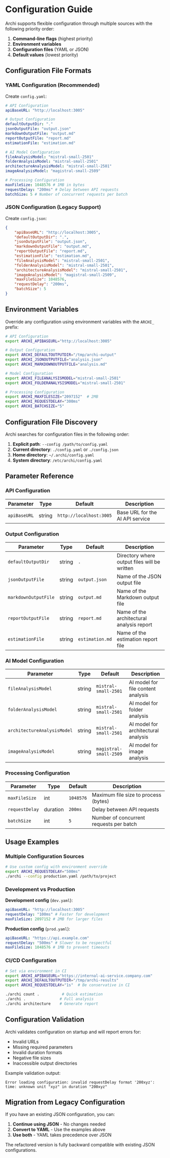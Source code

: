 # Configuration Guide

Archi supports flexible configuration through multiple sources with the following priority order:

1. **Command-line flags** (highest priority)
2. **Environment variables**
3. **Configuration files** (YAML or JSON)
4. **Default values** (lowest priority)

## Configuration File Formats

### YAML Configuration (Recommended)

Create `config.yaml`:

```yaml
# API Configuration
apiBaseURL: "http://localhost:3005"

# Output Configuration
defaultOutputDir: "."
jsonOutputFile: "output.json"
markdownOutputFile: "output.md"
reportOutputFile: "report.md"
estimationFile: "estimation.md"

# AI Model Configuration
fileAnalysisModel: "mistral-small-2501"
folderAnalysisModel: "mistral-small-2501"
architectureAnalysisModel: "mistral-small-2501"
imageAnalysisModel: "magistral-small-2509"

# Processing Configuration
maxFileSize: 1048576 # 1MB in bytes
requestDelay: "200ms" # Delay between API requests
batchSize: 5 # Number of concurrent requests per batch
```

### JSON Configuration (Legacy Support)

Create `config.json`:

```json
{
    "apiBaseURL": "http://localhost:3005",
    "defaultOutputDir": ".",
    "jsonOutputFile": "output.json",
    "markdownOutputFile": "output.md",
    "reportOutputFile": "report.md",
    "estimationFile": "estimation.md",
    "fileAnalysisModel": "mistral-small-2501",
    "folderAnalysisModel": "mistral-small-2501",
    "architectureAnalysisModel": "mistral-small-2501",
    "imageAnalysisModel": "magistral-small-2509",
    "maxFileSize": 1048576,
    "requestDelay": "200ms",
    "batchSize": 5
}
```

## Environment Variables

Override any configuration using environment variables with the `ARCHI_` prefix:

```bash
# API Configuration
export ARCHI_APIBASEURL="http://localhost:3005"

# Output Configuration
export ARCHI_DEFAULTOUTPUTDIR="/tmp/archi-output"
export ARCHI_JSONOUTPUTFILE="analysis.json"
export ARCHI_MARKDOWNOUTPUTFILE="analysis.md"

# Model Configuration
export ARCHI_FILEANALYSISMODEL="mistral-small-2501"
export ARCHI_FOLDERANALYSISMODEL="mistral-small-2501"

# Processing Configuration
export ARCHI_MAXFILESIZE="2097152"  # 2MB
export ARCHI_REQUESTDELAY="300ms"
export ARCHI_BATCHSIZE="5"
```

## Configuration File Discovery

Archi searches for configuration files in the following order:

1. **Explicit path**: `--config /path/to/config.yaml`
2. **Current directory**: `./config.yaml` or `./config.json`
3. **Home directory**: `~/.archi/config.yaml`
4. **System directory**: `/etc/archi/config.yaml`

## Parameter Reference

### API Configuration

| Parameter    | Type   | Default                 | Description                     |
| ------------ | ------ | ----------------------- | ------------------------------- |
| `apiBaseURL` | string | `http://localhost:3005` | Base URL for the AI API service |

### Output Configuration

| Parameter            | Type   | Default         | Description                                  |
| -------------------- | ------ | --------------- | -------------------------------------------- |
| `defaultOutputDir`   | string | `.`             | Directory where output files will be written |
| `jsonOutputFile`     | string | `output.json`   | Name of the JSON output file                 |
| `markdownOutputFile` | string | `output.md`     | Name of the Markdown output file             |
| `reportOutputFile`   | string | `report.md`     | Name of the architectural analysis report    |
| `estimationFile`     | string | `estimation.md` | Name of the estimation report file           |

### AI Model Configuration

| Parameter                   | Type   | Default                | Description                         |
| --------------------------- | ------ | ---------------------- | ----------------------------------- |
| `fileAnalysisModel`         | string | `mistral-small-2501`   | AI model for file content analysis  |
| `folderAnalysisModel`       | string | `mistral-small-2501`   | AI model for folder analysis        |
| `architectureAnalysisModel` | string | `mistral-small-2501`   | AI model for architectural analysis |
| `imageAnalysisModel`        | string | `magistral-small-2509` | AI model for image analysis         |

### Processing Configuration

| Parameter      | Type     | Default   | Description                             |
| -------------- | -------- | --------- | --------------------------------------- |
| `maxFileSize`  | int      | `1048576` | Maximum file size to process (bytes)    |
| `requestDelay` | duration | `200ms`   | Delay between API requests              |
| `batchSize`    | int      | `5`       | Number of concurrent requests per batch |

## Usage Examples

### Multiple Configuration Sources

```bash
# Use custom config with environment override
export ARCHI_REQUESTDELAY="500ms"
./archi --config production.yaml /path/to/project
```

### Development vs Production

**Development config** (`dev.yaml`):

```yaml
apiBaseURL: "http://localhost:3005"
requestDelay: "100ms" # Faster for development
maxFileSize: 2097152 # 2MB for larger files
```

**Production config** (`prod.yaml`):

```yaml
apiBaseURL: "https://api.example.com"
requestDelay: "500ms" # Slower to be respectful
maxFileSize: 1048576 # 1MB to prevent timeouts
```

### CI/CD Configuration

```bash
# Set via environment in CI
export ARCHI_APIBASEURL="https://internal-ai-service.company.com"
export ARCHI_DEFAULTOUTPUTDIR="/tmp/archi-results"
export ARCHI_REQUESTDELAY="1s"  # Be conservative in CI

./archi count .          # Quick estimation
./archi .               # Full analysis
./archi architecture    # Generate report
```

## Configuration Validation

Archi validates configuration on startup and will report errors for:

-   Invalid URLs
-   Missing required parameters
-   Invalid duration formats
-   Negative file sizes
-   Inaccessible output directories

Example validation output:

```
Error loading configuration: invalid requestDelay format '200xyz': time: unknown unit "xyz" in duration "200xyz"
```

## Migration from Legacy Configuration

If you have an existing JSON configuration, you can:

1. **Continue using JSON** - No changes needed
2. **Convert to YAML** - Use the examples above
3. **Use both** - YAML takes precedence over JSON

The refactored version is fully backward compatible with existing JSON configurations.
